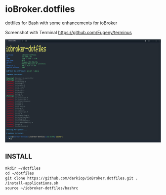# ioBroker.dotfiles
dotfiles for Bash with some enhancements for ioBroker

Screenshot with Terminal https://github.com/Eugeny/terminus

![Screenshot](screenshot.png)

## INSTALL
```
mkdir ~/dotfiles
cd ~/dotfiles
git clone https://github.com/darkiop/ioBroker.dotfiles.git .
/install-applications.sh
source ~/iobroker-dotfiles/bashrc
```
